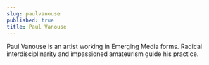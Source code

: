 ```yaml
---
slug: paulvanouse
published: true
title: Paul Vanouse
---
```




Paul Vanouse is an artist working in Emerging Media forms. Radical interdisciplinarity and impassioned amateurism guide his practice.
